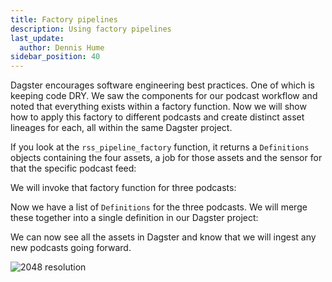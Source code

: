 ```yaml
---
title: Factory pipelines
description: Using factory pipelines
last_update:
  author: Dennis Hume
sidebar_position: 40
---
```


Dagster encourages software engineering best practices. One of which is keeping code DRY. We saw the components for our podcast workflow and noted that everything exists within a factory function. Now we will show how to apply this factory to different podcasts and create distinct asset lineages for each, all within the same Dagster project.

If you look at the `rss_pipeline_factory` function, it returns a `Definitions` objects containing the four assets, a job for those assets and the sensor for that the specific podcast feed:

<CodeExample path="project_dagster_modal_pipes/project_dagster_modal_pipes/pipeline_factory.py" language="python" lineStart="209" lineEnd="219"/>

We will invoke that factory function for three podcasts:

<CodeExample path="project_dagster_modal_pipes/project_dagster_modal_pipes/definitions.py" language="python" lineStart="22" lineEnd="41"/>

Now we have a list of `Definitions` for the three podcasts. We will merge these together into a single definition in our Dagster project:

<CodeExample path="project_dagster_modal_pipes/project_dagster_modal_pipes/definitions.py" language="python" lineStart="43" lineEnd="53"/>

We can now see all the assets in Dagster and know that we will ingest any new podcasts going forward.

![2048 resolution](/images/tutorial/modal/screenshot_dagster_lineage.png)
